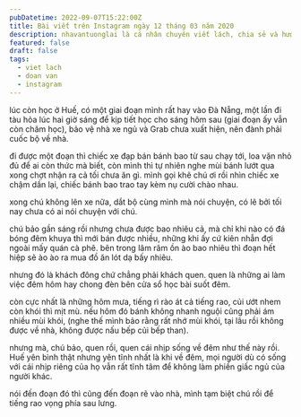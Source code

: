 ```yaml
---
pubDatetime: 2022-09-07T15:22:00Z
title: Bài viết trên Instagram ngày 12 tháng 03 năm 2020
description: nhavantuonglai là cá nhân chuyên viết lách, chia sẻ và hướng dẫn mọi người thuần thục hơn khi thực hành viết lách mỗi ngày qua những bài chia sẻ ngắn trên Instagram chính thức.
featured: false
draft: false
tags:
  - viet lach
  - doan van
  - instagram
---
```


lúc còn học ở Huế, có một giai đoạn mình rất hay vào Đà Nẵng, một lần đi tàu hỏa lúc hai giờ sáng để kịp tiết học cho sáng hôm sau (giai đoạn ấy vẫn còn chăm học), bảo vệ nhà xe ngủ và Grab chưa xuất hiện, nên đành phải cuốc bộ về nhà.

đi được một đoạn thì chiếc xe đạp bán bánh bao từ sau chạy tới, loa vặn nhỏ đủ để ai còn thức mà biết, còn mình thì tự nhiên nghe mùi bánh lướt qua xong chợt nhận ra cả tối chưa ăn gì. mình gọi khẽ chú ơi rồi nhìn chiếc xe chậm dần lại, chiếc bánh bao trao tay kèm nụ cười chào nhau.

xong chú không lên xe nữa, dắt bộ cùng mình mà nói chuyện, có lẽ bởi tối nay chưa có ai nói chuyện với chú.

chú bảo gần sáng rồi nhưng chưa được bao nhiêu cả, mà chỉ khi nào có đá bóng đêm khuya thì mới bán được nhiều, những khi ấy cứ kiên nhẫn đợi ngoài mấy quán cà phê. bên trong lâm râm ồn ào bao nhiêu thì đoạn hết hiệp sẽ ào ào ra mua đồ ăn lót dạ bấy nhiêu.

nhưng đó là khách đông chứ chẳng phải khách quen. quen là những ai làm việc đêm hôm hay chong đèn bên cửa sổ học bài suốt đêm.

còn cực nhất là những hôm mưa, tiếng rì rào át cả tiếng rao, củi ướt nhem còn khói thì mịt mù. nếu hôm đó bánh không nhanh nguội cũng phải ám nhiều mùi khói, (nghe thế mình bảo rằng rất nhớ mùi khói, tại lâu rồi không được về nhà, không được nấu bếp củi bếp than).

nhưng mà, chú bảo, quen rồi, quen cái nhịp sống về đêm như thế này rồi. Huế yên bình thật nhưng yên tĩnh nhất là khi về đêm, mọi người dù có sống với cái nhịp riêng của họ vẫn rất tĩnh tâm để không làm phiền giấc ngủ của người khác.

nói đến đoạn đó thì cũng đến đoạn rẽ vào nhà, mình tạm biệt chú rồi để tiếng rao vọng phía sau lưng.
